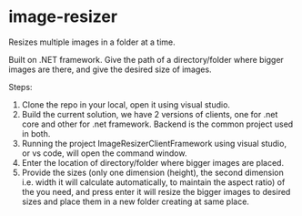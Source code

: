 # image-resizer
Resizes multiple images in a folder at a time.

Built on .NET framework. 
Give the path of a directory/folder where bigger images are there, and give the desired size of images.

Steps:
1. Clone the repo in your local, open it using visual studio.
2. Build the current solution, we have 2 versions of clients, one for .net core and other for .net framework. Backend is the common project used in both.
3. Running the project ImageResizerClientFramework using visual studio, or vs code, will open the command window.
4. Enter the location of directory/folder where bigger images are placed.
5. Provide the sizes (only one dimension (height), the second dimension i.e. width it will calculate automatically, to maintain the aspect ratio) of the you need, and press enter it will resize the bigger images to desired sizes and place them in a new folder creating at same place.
